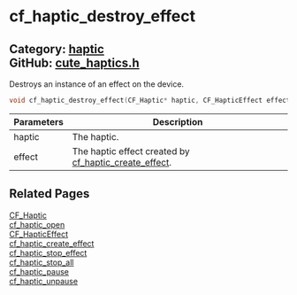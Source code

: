 [](../header.md ':include')

# cf_haptic_destroy_effect

Category: [haptic](/api_reference?id=haptic)  
GitHub: [cute_haptics.h](https://github.com/RandyGaul/cute_framework/blob/master/include/cute_haptics.h)  
---

Destroys an instance of an effect on the device.

```cpp
void cf_haptic_destroy_effect(CF_Haptic* haptic, CF_HapticEffect effect);
```

Parameters | Description
--- | ---
haptic | The haptic.
effect | The haptic effect created by [cf_haptic_create_effect](/haptic/cf_haptic_create_effect.md).

## Related Pages

[CF_Haptic](/haptic/cf_haptic.md)  
[cf_haptic_open](/haptic/cf_haptic_open.md)  
[CF_HapticEffect](/haptic/cf_hapticeffect.md)  
[cf_haptic_create_effect](/haptic/cf_haptic_create_effect.md)  
[cf_haptic_stop_effect](/haptic/cf_haptic_stop_effect.md)  
[cf_haptic_stop_all](/haptic/cf_haptic_stop_all.md)  
[cf_haptic_pause](/haptic/cf_haptic_pause.md)  
[cf_haptic_unpause](/haptic/cf_haptic_unpause.md)  
